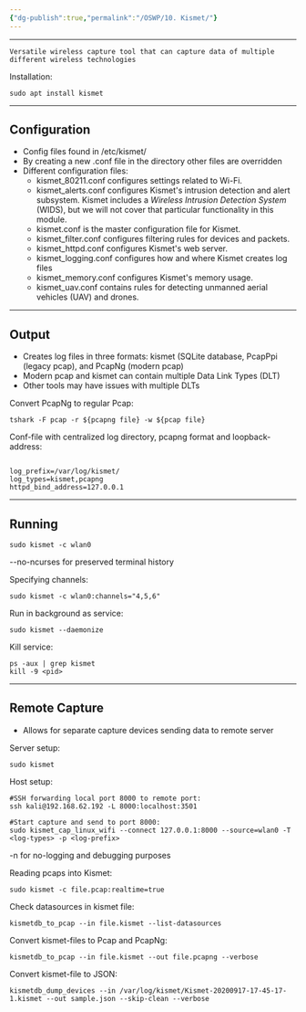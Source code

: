 ```yaml
---
{"dg-publish":true,"permalink":"/OSWP/10. Kismet/"}
---
```


-----
	Versatile wireless capture tool that can capture data of multiple different wireless technologies

Installation:
```
sudo apt install kismet
```
-----------
## Configuration
- Config files found in /etc/kismet/
- By creating a new .conf file in the directory other files are overridden
- Different configuration files:
	- kismet_80211.conf configures settings related to Wi-Fi.
	- kismet_alerts.conf configures Kismet's intrusion detection and alert subsystem. Kismet includes a _Wireless Intrusion Detection System_ (WIDS), but we will not cover that particular functionality in this module.
	- kismet.conf is the master configuration file for Kismet.
	- kismet_filter.conf configures filtering rules for devices and packets.
	- kismet_httpd.conf configures Kismet's web server.
	- kismet_logging.conf configures how and where Kismet creates log files
	- kismet_memory.conf configures Kismet's memory usage.
	- kismet_uav.conf contains rules for detecting unmanned aerial vehicles (UAV) and drones.

--------
## Output
- Creates log files in three formats: kismet (SQLite database, PcapPpi (legacy pcap), and PcapNg (modern pcap)
- Modern pcap and kismet can contain multiple Data Link Types (DLT)
- Other tools may have issues with multiple DLTs

Convert PcapNg to regular Pcap:
```
tshark -F pcap -r ${pcapng file} -w ${pcap file}
```

Conf-file with centralized log directory, pcapng format and loopback-address:
```

log_prefix=/var/log/kismet/
log_types=kismet,pcapng
httpd_bind_address=127.0.0.1
```

----
## Running
```
sudo kismet -c wlan0
```
--no-ncurses for preserved terminal history

Specifying channels:
```
sudo kismet -c wlan0:channels="4,5,6"
```

Run in background as service:
```
sudo kismet --daemonize
```

Kill service:
```
ps -aux | grep kismet
kill -9 <pid>
```

------
## Remote Capture
- Allows for separate capture devices sending data to remote server

Server setup:
```
sudo kismet
```

Host setup:
```
#SSH forwarding local port 8000 to remote port:
ssh kali@192.168.62.192 -L 8000:localhost:3501

#Start capture and send to port 8000:
sudo kismet_cap_linux_wifi --connect 127.0.0.1:8000 --source=wlan0 -T <log-types> -p <log-prefix>
```
-n for no-logging and debugging purposes

Reading pcaps into Kismet:
```
sudo kismet -c file.pcap:realtime=true
```

Check datasources in kismet file:
```
kismetdb_to_pcap --in file.kismet --list-datasources
```

Convert kismet-files to Pcap and PcapNg:
```
kismetdb_to_pcap --in file.kismet --out file.pcapng --verbose
```

Convert kismet-file to JSON:
```
kismetdb_dump_devices --in /var/log/kismet/Kismet-20200917-17-45-17-1.kismet --out sample.json --skip-clean --verbose
```
